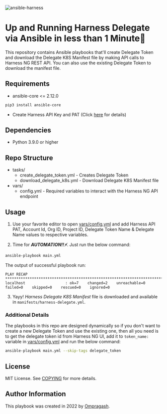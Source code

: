 ![ansible-harness](https://user-images.githubusercontent.com/21008429/196006970-aa007493-cb3c-449d-a9e0-e908fd7e0936.svg)
# Up and Running Harness Delegate via Ansible in less than 1 Minute🚀
This repository contains Ansible playbooks that'll create Delegate Token and download the Delegate K8S Manifest file by making API calls to Harness NG REST API. You can also use the existing Delegate Token to download the manifest file.

## Requirements 
- ansible-core <= 2.12.0
```bash
pip3 install ansible-core
```

- Create Harness API Key and PAT (Click [here](https://docs.harness.io/article/f0aqiv3td7-api-quickstart#step_1_create_a_harness_api_key_and_pat) for details)

## Dependencies 
- Python 3.9.0 or higher

## Repo Structure
- tasks/
    - create_delegate_token.yml - Creates Delegate Token
    - download_delegate_k8s.yml - Download Delegate K8S Manifest file
- vars/
    - config.yml - Required variables to interact with the Harness NG API endpoint

## Usage
1. Use your favorite editor to open [vars/config.yml](vars/config.yml) and add Harness API PAT, Account Id, Org ID, Project ID, Delegate Token Name & Delegate Name values to respective variables.

2. Time for ***AUTOMATION!!⚡️***. Just run the below command:
```bash
ansible-playbook main.yml
```

The output of successful playbook run:
```
PLAY RECAP **************************************************************************
localhost                  : ok=7    changed=2    unreachable=0    failed=0    skipped=0    rescued=0    ignored=0
```

3. Yayy! _Harness Delegate K8S Manifest_ file is downloaded and available in `manifests/harness-delegate.yml`.

### Additional Details
The playbooks in this repo are designed dynamically so if you don't want to create a new Delegate Token and use the existing one, then all you need is to get the delegate token id from Harness NG UI, add it to `token_name:` variable in [vars/config.yml](vars/config.yml) and run the below command:
```bash
ansible-playbook main.yml --skip-tags delegate_token
```

## License

MIT License. See [COPYING](LICENSE) for more details.

## Author Information
This playbook was created in 2022 by [Ompragash](https://www.linkedin.com/in/ompragash/).
